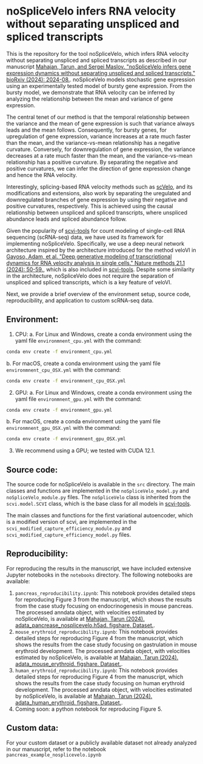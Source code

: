 # noSpliceVelo infers RNA velocity without separating unspliced and spliced transcripts
This is the repository for the tool noSpliceVelo, which infers RNA velocity without separating unspliced and spliced transcripts as described in our manuscript [Mahajan, Tarun, and Sergei Maslov. "noSpliceVelo infers gene expression dynamics without separating unspliced and spliced transcripts." bioRxiv (2024): 2024-08.](https://doi.org/10.1101/2024.08.08.607261). noSpliceVelo models stochastic gene expression using an experimentally tested model of bursty gene expression. From the bursty model, we demonstrate that RNA velocity can be inferred by analyzing the relationship between the mean and variance of gene expression.

The central tenet of our method is that the temporal relationship between the variance and the mean of gene expression is such that variance always leads and the mean follows. Consequently, for bursty genes, for upregulation of gene expression, variance increases at a rate much faster than the mean, and the variance-vs-mean relationship has a negative curvature. Conversely, for downregulation of gene expression, the variance decreases at a rate much faster than the mean, and the variance-vs-mean relationship has a positive curvature. By separating the negative and positive curvatures, we can infer the direction of gene expression change and hence the RNA velocity.

Interestingly, splicing-based RNA velocity methods such as [scVelo](https://scvelo.readthedocs.io/en/stable/), and its modifications and extensions, also work by separating the uregulated and downregulated branches of gene expression by using their negative and positive curvatures, respectively. This is achieved using the causal relationship between unspliced and spliced transcripts, where unspliced abundance leads and spliced abundance follow.

Given the popularity of [scvi-tools](https://docs.scvi-tools.org/en/stable/) for count modeling of single-cell RNA sequencing (scRNA-seq) data, we have used its framework for implementing noSpliceVelo. Specifically, we use a deep neural network architecture inspired by the architecture introduced for the method veloVI in [Gayoso, Adam, et al. "Deep generative modeling of transcriptional dynamics for RNA velocity analysis in single cells." Nature methods 21.1 (2024): 50-59.](https://doi.org/10.1038/s41592-023-01994-w), which is also included in [scvi-tools](https://docs.scvi-tools.org/en/latest/api/reference/scvi.external.VELOVI.html). Despite some similarity in the architecture, noSpliceVelo does not require the separation of unspliced and spliced transcripts, which is a key feature of veloVI.

Next, we provide a brief overview of the environment setup, source code, reproducibility, and application to custom scRNA-seq data.

## Environment:
1. CPU:
  a. For Linux and Windows, create a conda environment using the yaml file `environmnent_cpu.yml` with the command:
  ```bash
  conda env create -f environment_cpu.yml
  ```
  b. For macOS, create a conda environment using the yaml file `environmnent_cpu_OSX.yml` with the command:
  ```bash
  conda env create -f environmnent_cpu_OSX.yml
  ```
2. GPU:
  a. For Linux and Windows, create a conda environment using the yaml file `environmnent_gpu.yml` with the command:
  ```bash
  conda env create -f environment_gpu.yml
  ```
  b. For macOS, create a conda environment using the yaml file `environmnent_gpu_OSX.yml` with the command:
  ```bash
  conda env create -f environmnent_gpu_OSX.yml
  ```
3. We recommend using a GPU; we tested with CUDA 12.1.

## Source code:
The source code for noSpliceVelo is available in the `src` directory. The main classes and functions are implemented in the `noSpliceVelo_model.py` and `noSpliceVelo_module.py` files. The `noSpliceVelo` class is inherited from the `scvi.model.SCVI` class, which is the base class for all models in [scvi-tools](https://docs.scvi-tools.org/en/stable/).

The main classes and functions for the first variational autoencoder, which is a modified version of scvi, are implemented in the `scvi_modified_capture_efficiency_module.py` and `scvi_modified_capture_efficiency_model.py` files.

## Reproducibility:
For reproducing the results in the manuscript, we have included extensive Jupyter notebooks in the `notebooks` directory. The following notebooks are available:

1. `pancreas_reproducibility.ipynb`: This notebook provides detailed steps for reproducing Figure 3 from the manuscript, which shows the results from the case study focusing on endocrinogenesis in mouse pancreas. The processed anndata object, with velocities estimated by noSpliceVelo, is available at [Mahajan, Tarun (2024). adata_pancrease_nosplicevelo.h5ad. figshare. Dataset.](https://doi.org/10.6084/m9.figshare.27021841.v1).
2. `mouse_erythroid_reproducibility.ipynb`: This notebook provides detailed steps for reproducing Figure 4 from the manuscript, which shows the results from the case study focusing on gastrulation in mouse erythroid development. The processed anndata object, with velocities estimated by noSpliceVelo, is available at [Mahajan, Tarun (2024). adata_mouse_erythroid. figshare. Dataset.](https://doi.org/10.6084/m9.figshare.27022324.v2).
3. `human_erythroid_reproducibility.ipynb`: This notebook provides detailed steps for reproducing Figure 4 from the manuscript, which shows the results from the case study focusing on human erythroid development. The processed anndata object, with velocities estimated by noSpliceVelo, is available at [Mahajan, Tarun (2024). adata_human_erythroid. figshare. Dataset.](https://doi.org/10.6084/m9.figshare.27022330.v1).
4. Coming soon: a python notebook for reproducing Figure 5.

## Custom data:
For your custom dataset or a publicly available dataset not already analyzed in our manuscript, refer to the notebook `pancreas_example_nosplicevelo.ipynb`